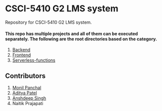 # CSCI-5410 G2 LMS system

Repository for CSCI-5410 G2 LMS system.

#### This repo has multiple projects and all of them can be executed separately. The following are the root directories based on the category.

1. [Backend](back-end)
2. [Frontend](front-end/csci-5410-t2-front-end)
3. [Serverless-functions](serverless_functions)


## Contributors
1. [Monil Panchal](https://git.cs.dal.ca/mpanchal)
2. [Aditya Patel](https://git.cs.dal.ca/adityap)
3. [Anshdeep Singh](https://git.cs.dal.ca/anshdeep)
4. Naitik Prajapati
